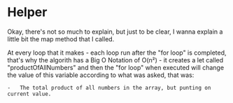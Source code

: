 # Helper

Okay, there's not so much to explain, but just to be clear, I wanna explain a little bit the map method that I called.

At every loop that it makes - each loop run after the "for loop" is completed, that's why the algorith has a Big O Notation of O(n²) - it creates a let called "productOfAllNumbers" and then the "for loop" when executed will change the value of this variable according to what was asked, that was:

    -   The total product of all numbers in the array, but punting on current value.

